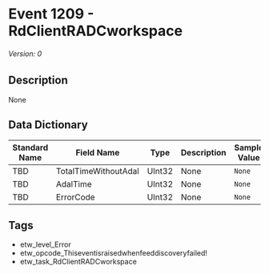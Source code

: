 # Event 1209 - RdClientRADCworkspace
###### Version: 0

## Description
None

## Data Dictionary
|Standard Name|Field Name|Type|Description|Sample Value|
|---|---|---|---|---|
|TBD|TotalTimeWithoutAdal|UInt32|None|`None`|
|TBD|AdalTime|UInt32|None|`None`|
|TBD|ErrorCode|UInt32|None|`None`|

## Tags
* etw_level_Error
* etw_opcode_Thiseventisraisedwhenfeeddiscoveryfailed!
* etw_task_RdClientRADCworkspace